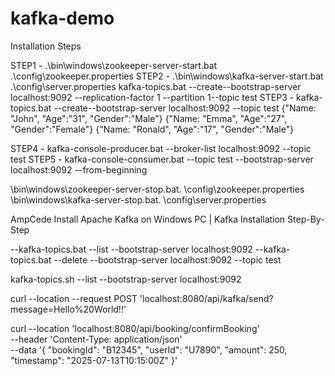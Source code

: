 # kafka-demo

Installation Steps

STEP1 -  .\bin\windows\zookeeper-server-start.bat .\config\zookeeper.properties
STEP2 -  .\bin\windows\kafka-server-start.bat .\config\server.properties
kafka-topics.bat --create--bootstrap-server localhost:9092 --replication-factor 1 --partition 1--topic test
STEP3 - kafka-topics.bat --create--bootstrap-server localhost:9092 --topic test
{"Name: "John", "Age":"31", "Gender":"Male"} {"Name: "Emma", "Age":"27", "Gender":"Female"} {"Name: "Ronald", "Age":"17", "Gender":"Male"}

STEP4 - kafka-console-producer.bat --broker-list localhost:9092 --topic test
STEP5 - kafka-console-consumer.bat --topic test --bootstrap-server localhost:9092 --from-beginning

\bin\windows\zookeeper-server-stop.bat. \config\zookeeper.properties
\bin\windows\kafka-server-stop.bat. \config\server.properties

AmpCede
Install Apache Kafka on Windows PC | Kafka Installation Step-By-Step

--kafka-topics.bat --list --bootstrap-server localhost:9092
--kafka-topics.bat --delete --bootstrap-server localhost:9092 --topic test

kafka-topics.sh --list --bootstrap-server localhost:9092

curl --location --request POST 'localhost:8080/api/kafka/send?message=Hello%20World!!'

curl --location 'localhost:8080/api/booking/confirmBooking' \
--header 'Content-Type: application/json' \
--data '{
  "bookingId": "B12345",
  "userId": "U7890",
  "amount": 250,
  "timestamp": "2025-07-13T10:15:00Z"
}'